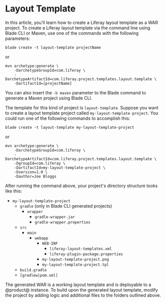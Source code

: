 # Layout Template [](id=layout-template)

In this article, you'll learn how to create a Liferay layout template as a WAR
project. To create a Liferay layout template via the command line using Blade
CLI or Maven, use one of the commands with the following parameters:

    blade create -t layout-template projectName

or

    mvn archetype:generate \
        -DarchetypeGroupId=com.liferay \
        -DarchetypeArtifactId=com.liferay.project.templates.layout.template \
        -DartifactId=[projectName]

You can also insert the `-b maven` parameter to the Blade command to generate a
Maven project using Blade CLI.

The template for this kind of project is `layout-template`. Suppose you want to
create a layout template project called `my-layout-template-project`. You
could run one of the following commands to accomplish this:

    blade create -t layout-template my-layout-template-project

or

    mvn archetype:generate \
        -DarchetypeGroupId=com.liferay \
        -DarchetypeArtifactId=com.liferay.project.templates.layout.template \
        -DgroupId=com.liferay \
        -DartifactId=my-layout-template-project \
        -Dversion=1.0 \
        -Dauthor=Joe Bloggs

After running the command above, your project's directory structure looks like
this:

- `my-layout-template-project`
    - `gradle` (only in Blade CLI generated projects)
        - `wrapper`
            - `gradle-wrapper.jar`
            - `gradle-wrapper.properties`
    - `src`
        - `main`
            - `webapp`
                - `WEB-INF`
                    - `liferay-layout-templates.xml`
                    - `liferay-plugin-package.properties`
                - `my-layout-template-project.png`
                - `my-layout-template-project.tpl`
    - `build.gradle`
    - `[gradlew|pom.xml]`

The generated WAR is a working layout template and is deployable to a @product@
instance. To build upon the generated layout template, modify the project by
adding logic and additional files to the folders outlined above.
